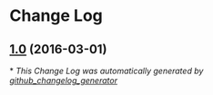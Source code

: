 # Change Log

## [1.0](https://github.com/wangsha/docker-influxdb/tree/1.0) (2016-03-01)


\* *This Change Log was automatically generated by [github_changelog_generator](https://github.com/skywinder/Github-Changelog-Generator)*